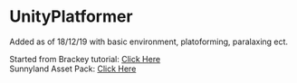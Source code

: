 # UnityPlatformer
Added as of 18/12/19 with basic environment, platoforming, paralaxing ect.

Started from Brackey tutorial: [Click Here](https://www.youtube.com/watch?v=dwcT-Dch0bA&list=FLVR7aqDV6xpoTEpKjSKpRkg&index=4&t=980s)      
Sunnyland Asset Pack: [Click Here](https://assetstore.unity.com/packages/2d/characters/sunny-land-103349)

